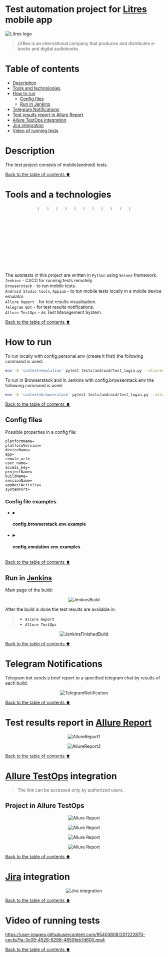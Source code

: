 # Test automation project for [Litres](https://www.litres.ru/o-kompanii/) mobile app

![Litres logo](https://user-images.githubusercontent.com/95403808/201316165-1731965e-bf09-4dae-82d7-1789b6e8eef6.png)

> LitRes is an international company that produces and distributes e-books and digital audiobooks.

# <a name="TableOfContents">Table of contents</a>
+ [Description](#Description)
+ [Tools and technologies](#Technology)
+ [How to run](#HowToRun)
    + [Config files](#ConfigFiles)
    + [Run in Jenkins](#RunInJenkins)
+ [Telegram Notifications](#TelegramNotifications)
+ [Test results report in Allure Report](#AllureReport)
+ [Allure TestOps integration](#AllureTestOps)
+ [Jira integration](#Jira)
+ [Video of running tests](#Video)


# <a name="Description">Description</a>
The test project consists of mobile(android) tests.

[Back to the table of contents ⬆](#TableOfContents)

# <a name="Technology">Tools and a technologies</a>
<p  align="center">
  <img src="resources/images/logo/python.svg" width="5%" alt="Python"/>
  <img src="resources/images/logo/selene.png" width="5%" alt="Selene"/>
  <img src="resources/images/logo/pytest.png" width="5%" alt="Pytest"/>
  <img src="resources/images/logo/pycharm.png" width="5%" alt="PyCharm"/>
  <img src="resources/images/logo/appium.svg" width="5%" alt="Appium"/>
  <img src="resources/images/logo/jenkins.png" width="5%" alt="Jenkins"/>
  <img src="resources/images/logo/selenoid.png" width="5%" alt="Selenoid"/>
  <img src="resources/images/logo/Allure.svg" width="5%"  alt="Allure"/>
  <img src="resources/images/logo/Allure_TO.svg" width="5%" alt="Allure TestOps"/>
  <img src="resources/images/logo/browserstack.svg" width="5%" alt="Browserstack"/>
  <img src="resources/images/logo/telegram.svg"width="5%" alt="Telegram"/>
</p>

The autotests in this project are written in `Python` using `Selene` framework.\
`Jenkins` - CI/CD for running tests remotely.\
`Browserstack` - to run mobile tests.\
`Android Studio tools`, `Appium` - to tun mobile tests locally in a mobile device emulator.\
`Allure Report` - for test results visualisation.\
`Telegram Bot` - for test results notifications.\
`Allure TestOps` - as Test Management System.

[Back to the table of contents ⬆](#TableOfContents)

# <a name="HowToRun">How to run</a>

To run locally with config.personal.env (create it first) the following command is used:
```bash
env -S 'context=emulation' pytest tests/android/test_login.py --alluredir reports/
```
To run in Browserstack and in Jenkins with config.browserstack.env the following command is used:
```bash
env -S 'context=browserstack' pytest tests/android/test_login.py --alluredir reports/
```

[Back to the table of contents ⬆](#TableOfContents)

## <a name="ConfigFiles">Config files</a>
Possible properties in a config file:
```properties
platformName=
platformVersion=
deviceName=
app=
remote_url=
user_name=
access_key=
projectName=
buildName=
sessionName=
appWaitActivity=
systemPort=
```


### <a name="CongigFileExample">Config file examples</a>


* <details>
    <summary><h4>config.browserstack.env.example</h4></summary>

    ```congig
        platformName='android'
        platformVersion='11.0'
        deviceName='Google Pixel 4'
        app='app'
        remote_url='http://hub.browserstack.com/wd/hub'
        user_name='xxxa_QrzYPv'
        access_key='xxxxuBSKtK1F'
        projectName='First Python project'
        buildName='browserstack-build-1'
        sessionName='BStack first_test'

    ```
  
  </details>
* <details>
    <summary><h4>config.emulation.env.examples</h4></summary>

    ```properties
        app='./xxxx_3.66.0(0)-gp.apk'
        appWaitActivity='*.xxxxx.*'
        systemPort=8082
        autoGrantPermissions=false
    ```

  </details>



[Back to the table of contents ⬆](#TableOfContents)

## <a name="RunInJenkins">Run in [Jenkins](https://jenkins.autotests.cloud/job/C01-miserylab-python_litres-mobile-test-project/)</a>
Main page of the build:
<p  align="center">
  <img src="resources/images/jenkins1.png" alt="JenkinsBuild"/>
</p>


After the build is done the test results are available in:
>- <code><strong>*Allure Report*</strong></code>
>- <code><strong>*Allure TestOps*</strong></code>

<p  align="center">
  <img src="resources/images/jenkins2.png" alt="JenkinsFinishedBuild"/>
</p>

[Back to the table of contents ⬆](#TableOfContents)


# <a name="TelegramNotifications">Telegram Notifications</a>
Telegram bot sends a brief report to a specified telegram chat by results of each build.
<p  align="center">
<img src="resources/images/telegram.png" alt="TelegramNotification" >
</p>

[Back to the table of contents ⬆](#TableOfContents)

# <a name="AllureReport">Test results report in [Allure Report](https://jenkins.autotests.cloud/job/C01-miserylab-python_litres-mobile-test-project/12/allure/)</a>


<p align="center">
  <img src="resources/images/allure_report1.png" alt="AllureReport1">
</p>

<p align="center">
  <img src="resources/images/allure_report2.png" alt="AllureReport2">
</p>


[Back to the table of contents ⬆](#TableOfContents)

# <a name="AllureTestOps">[Allure TestOps](https://allure.autotests.cloud/project/1659/dashboards) integration</a>
> The link can be accessed only by authorized users.

## <a name="AllureTestOpsProject">Project in Allure TestOps</a>

<p align="center">
  <img src="resources/images/testopsgif1.gif" alt="Allure Report"/>
</p>

<p align="center">
  <img src="resources/images/dashboard_testops.png" alt="Allure Report"/>
</p>

<p align="center">
  <img src="resources/images/features_alluretestops.png" alt="Allure Report"/>
</p>

<p align="center">
  <img src="resources/images/launches_testops.png" alt="Allure Report"/>
</p>


[Back to the table of contents ⬆](#TableOfContents)

# <a name="Jira">[Jira](https://jira.autotests.cloud/browse/HOMEWORK-424) integration</a>
<p align="center">
  <img src="resources/images/jira.png" alt="Jira integration"/>
</p>

[Back to the table of contents ⬆](#TableOfContents)


# <a name="Video">Video of running tests</a>

https://user-images.githubusercontent.com/95403808/201222870-cecfa7fa-3c09-4526-9298-4850feb7d600.mp4



[Back to the table of contents ⬆](#TableOfContents)



